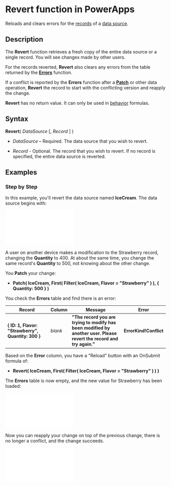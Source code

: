 <properties
	pageTitle="PowerApps: Revert function"
	description="Reference information for the Revert function in PowerApps, including syntax and examples"
	services="powerapps"
	documentationCenter="na"
	authors="gregli-msft"
	manager="dwrede"
	editor=""
	tags=""/>

<tags
   ms.service="powerapps"
   ms.devlang="na"
   ms.topic="article"
   ms.tgt_pltfrm="na"
   ms.workload="na"
   ms.date="10/21/2015"
   ms.author="gregli"/>

# Revert function in PowerApps #

Reloads and clears errors for the [records](working-with-tables.md) of a [data source](working-with-data-sources.md). 

## Description ##

The **Revert** function retrieves a fresh copy of the entire data source or a single record.  You will see changes made by other users. 

For the records reverted, **Revert** also clears any errors from the table returned by the **[Errors](function-errors.md)** function.

If a conflict is reported by the **Errors** function after a **[Patch](function-patch.md)** or other data operation, **Revert** the record to start with the conflicting version and reapply the change.

**Revert** has no return value.  It can only be used in [behavior](file-name.md) formulas. 

## Syntax ##

**Revert**( *DataSource* [, *Record* ] )

- *DataSource* – Required. The data source that you wish to revert.

- *Record* - Optional.  The record that you wish to revert.  If no record is specified, the entire data source is reverted.

## Examples ##

### Step by Step ###

In this example, you'll revert the data source named **IceCream**. The data source begins with:

![](media/function-revert/icecream.png)

A user on another device makes a modification to the Strawberry record, changing the **Quantity** to 400.  At about the same time, you change the same record's **Quantity** to 500, not knowing about the other change.

You **Patch** your change:

- **Patch( IceCream, First( Filter( IceCream, Flavor = "Strawberry" ) ), { Quantity: 500 } )**

You check the **Errors** table and find there is an error:

| Record | Column | Message | Error |
|--------|--------|---------|-------|
| **{ ID: 1, Flavor: "Strawberry", Quantity: 300 }** | *blank* | **"The record you are trying to modify has been modified by another user.  Please revert the record and try again."** | **ErrorKind!Conflict** |

Based on the **Error** column, you have a "Reload" button with an OnSubmit formula of:

- **Revert( IceCream, First( Filter( IceCream, Flavor = "Strawberry" ) ) )**

The **Errors** table is now empty, and the new value for Strawberry has been loaded:

![](media/function-revert/icecream-after.png)

Now you can reapply your change on top of the previous change, there is no longer a conflict, and the change succeeds. 

![](media/function-revert/icecream-success.png)

